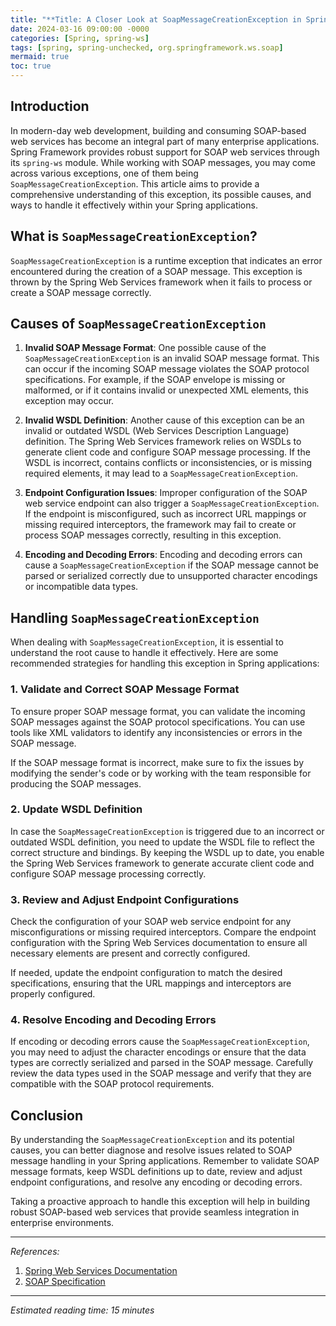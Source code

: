 ```yaml
---
title: "**Title: A Closer Look at SoapMessageCreationException in Spring: Demystifying the Error**"
date: 2024-03-16 09:00:00 -0000
categories: [Spring, spring-ws]
tags: [spring, spring-unchecked, org.springframework.ws.soap]
mermaid: true
toc: true
---
```



## Introduction

In modern-day web development, building and consuming SOAP-based web services has become an integral part of many enterprise applications. Spring Framework provides robust support for SOAP web services through its `spring-ws` module. While working with SOAP messages, you may come across various exceptions, one of them being `SoapMessageCreationException`. This article aims to provide a comprehensive understanding of this exception, its possible causes, and ways to handle it effectively within your Spring applications.

## What is `SoapMessageCreationException`?

`SoapMessageCreationException` is a runtime exception that indicates an error encountered during the creation of a SOAP message. This exception is thrown by the Spring Web Services framework when it fails to process or create a SOAP message correctly.

## Causes of `SoapMessageCreationException`

1. **Invalid SOAP Message Format**: One possible cause of the `SoapMessageCreationException` is an invalid SOAP message format. This can occur if the incoming SOAP message violates the SOAP protocol specifications. For example, if the SOAP envelope is missing or malformed, or if it contains invalid or unexpected XML elements, this exception may occur.

2. **Invalid WSDL Definition**: Another cause of this exception can be an invalid or outdated WSDL (Web Services Description Language) definition. The Spring Web Services framework relies on WSDLs to generate client code and configure SOAP message processing. If the WSDL is incorrect, contains conflicts or inconsistencies, or is missing required elements, it may lead to a `SoapMessageCreationException`.

3. **Endpoint Configuration Issues**: Improper configuration of the SOAP web service endpoint can also trigger a `SoapMessageCreationException`. If the endpoint is misconfigured, such as incorrect URL mappings or missing required interceptors, the framework may fail to create or process SOAP messages correctly, resulting in this exception.

4. **Encoding and Decoding Errors**: Encoding and decoding errors can cause a `SoapMessageCreationException` if the SOAP message cannot be parsed or serialized correctly due to unsupported character encodings or incompatible data types.

## Handling `SoapMessageCreationException`

When dealing with `SoapMessageCreationException`, it is essential to understand the root cause to handle it effectively. Here are some recommended strategies for handling this exception in Spring applications:

### 1. Validate and Correct SOAP Message Format

To ensure proper SOAP message format, you can validate the incoming SOAP messages against the SOAP protocol specifications. You can use tools like XML validators to identify any inconsistencies or errors in the SOAP message.

If the SOAP message format is incorrect, make sure to fix the issues by modifying the sender's code or by working with the team responsible for producing the SOAP messages.

### 2. Update WSDL Definition

In case the `SoapMessageCreationException` is triggered due to an incorrect or outdated WSDL definition, you need to update the WSDL file to reflect the correct structure and bindings. By keeping the WSDL up to date, you enable the Spring Web Services framework to generate accurate client code and configure SOAP message processing correctly.

### 3. Review and Adjust Endpoint Configurations

Check the configuration of your SOAP web service endpoint for any misconfigurations or missing required interceptors. Compare the endpoint configuration with the Spring Web Services documentation to ensure all necessary elements are present and correctly configured.

If needed, update the endpoint configuration to match the desired specifications, ensuring that the URL mappings and interceptors are properly configured.

### 4. Resolve Encoding and Decoding Errors

If encoding or decoding errors cause the `SoapMessageCreationException`, you may need to adjust the character encodings or ensure that the data types are correctly serialized and parsed in the SOAP message. Carefully review the data types used in the SOAP message and verify that they are compatible with the SOAP protocol requirements.

## Conclusion

By understanding the `SoapMessageCreationException` and its potential causes, you can better diagnose and resolve issues related to SOAP message handling in your Spring applications. Remember to validate SOAP message formats, keep WSDL definitions up to date, review and adjust endpoint configurations, and resolve any encoding or decoding errors.

Taking a proactive approach to handle this exception will help in building robust SOAP-based web services that provide seamless integration in enterprise environments.

---

*References:*

1. [Spring Web Services Documentation](https://docs.spring.io/spring-ws/docs/current/reference/)
2. [SOAP Specification](https://www.w3.org/TR/soap/)

---

*Estimated reading time: 15 minutes*